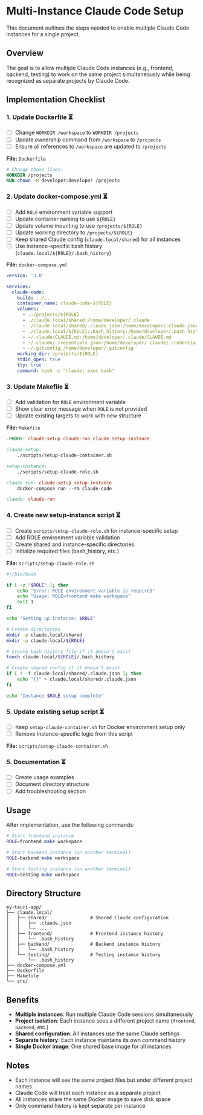 # Multi-Instance Claude Code Setup

This document outlines the steps needed to enable multiple Claude Code instances for a single project.

## Overview

The goal is to allow multiple Claude Code instances (e.g., frontend, backend, testing) to work on the same project simultaneously while being recognized as separate projects by Claude Code.

## Implementation Checklist

### 1. Update Dockerfile ⏳
- [ ] Change `WORKDIR /workspace` to `WORKDIR /projects`
- [ ] Update ownership command from `/workspace` to `/projects`
- [ ] Ensure all references to `/workspace` are updated to `/projects`

**File:** `Dockerfile`
```dockerfile
# Change these lines:
WORKDIR /projects
RUN chown -R developer:developer /projects
```

### 2. Update docker-compose.yml ⏳
- [ ] Add `ROLE` environment variable support
- [ ] Update container naming to use `${ROLE}`
- [ ] Update volume mounting to use `/projects/${ROLE}`
- [ ] Update working directory to `/projects/${ROLE}`
- [ ] Keep shared Claude config (`claude.local/shared`) for all instances
- [ ] Use instance-specific bash history (`claude.local/${ROLE}/.bash_history`)

**File:** `docker-compose.yml`

```yaml
version: '3.8'

services:
  claude-code:
    build: ../..
    container_name: claude-code-${ROLE}
    volumes:
      - .:/projects/${ROLE}
      - ./claude.local/shared:/home/developer/.claude
      - ./claude.local/shared/.claude.json:/home/developer/.claude.json
      - ./claude.local/${ROLE}/.bash_history:/home/developer/.bash_history
      - ~/.claude/CLAUDE.md:/home/developer/.claude/CLAUDE.md
      - ~/.claude/.credentials.json:/home/developer/.claude/.credentials.json
      - ~/.gitconfig:/home/developer/.gitconfig
    working_dir: /projects/${ROLE}
    stdin_open: true
    tty: true
    command: bash -c "claude; exec bash"
```

### 3. Update Makefile ⏳
- [ ] Add validation for `ROLE` environment variable
- [ ] Show clear error message when `ROLE` is not provided
- [ ] Update existing targets to work with new structure

**File:** `Makefile`
```makefile
.PHONY: claude-setup claude-run claude setup-instance

claude-setup:
	./scripts/setup-claude-container.sh

setup-instance:
	./scripts/setup-claude-role.sh

claude-run: claude-setup setup-instance
	docker-compose run --rm claude-code

claude: claude-run
```

### 4. Create new setup-instance script ⏳
- [ ] Create `scripts/setup-claude-role.sh` for instance-specific setup
- [ ] Add ROLE environment variable validation
- [ ] Create shared and instance-specific directories
- [ ] Initialize required files (bash_history, etc.)

**File:** `scripts/setup-claude-role.sh`
```bash
#!/bin/bash

if [ -z "$ROLE" ]; then
    echo "Error: ROLE environment variable is required"
    echo "Usage: ROLE=frontend make workspace"
    exit 1
fi

echo "Setting up instance: $ROLE"

# Create directories
mkdir -p claude.local/shared
mkdir -p claude.local/${ROLE}

# Create bash history file if it doesn't exist
touch claude.local/${ROLE}/.bash_history

# Create shared config if it doesn't exist
if [ ! -f claude.local/shared/.claude.json ]; then
    echo "{}" > claude.local/shared/.claude.json
fi

echo "Instance $ROLE setup complete"
```

### 5. Update existing setup script ⏳
- [ ] Keep `setup-claude-container.sh` for Docker environment setup only
- [ ] Remove instance-specific logic from this script

**File:** `scripts/setup-claude-container.sh`

### 5. Documentation ⏳
- [ ] Create usage examples
- [ ] Document directory structure
- [ ] Add troubleshooting section

## Usage

After implementation, use the following commands:

```bash
# Start frontend instance
ROLE=frontend make workspace

# Start backend instance (in another terminal)
ROLE=backend make workspace

# Start testing instance (in another terminal)
ROLE=testing make workspace
```

## Directory Structure

```
my-tauri-app/
├── claude.local/
│   ├── shared/                # Shared Claude configuration
│   │   ├── .claude.json
│   │   └── ...
│   ├── frontend/              # Frontend instance history
│   │   └── .bash_history
│   ├── backend/               # Backend instance history
│   │   └── .bash_history
│   └── testing/               # Testing instance history
│       └── .bash_history
├── docker-compose.yml
├── Dockerfile
├── Makefile
└── src/
```

## Benefits

- **Multiple instances**: Run multiple Claude Code sessions simultaneously
- **Project isolation**: Each instance sees a different project name (`frontend`, `backend`, etc.)
- **Shared configuration**: All instances use the same Claude settings
- **Separate history**: Each instance maintains its own command history
- **Single Docker image**: One shared base image for all instances

## Notes

- Each instance will see the same project files but under different project names
- Claude Code will treat each instance as a separate project
- All instances share the same Docker image to save disk space
- Only command history is kept separate per instance
